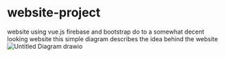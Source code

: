 # website-project
website using vue.js firebase and bootstrap do to a somewhat decent looking website
this simple diagram describes the idea behind the website
![Untitled Diagram drawio](https://user-images.githubusercontent.com/82936530/166327034-920f4822-9983-4eb3-a6d5-5ab47401199a.png)
